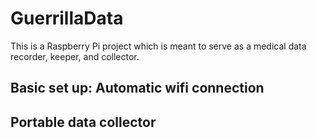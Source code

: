 # GuerrillaData
This is a Raspberry Pi project which is meant to serve as a medical data recorder, keeper, and collector.

## Basic set up: Automatic wifi connection


## Portable data collector



## 
